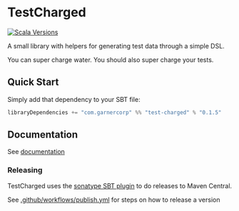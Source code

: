 # TestCharged
[![Scala Versions](https://img.shields.io/badge/scala-2.12%20%7C%202.13%20%7C%203.6-blue.svg?style=flat-square)](https://github.com/GarnerCorp/test-charged/blob/73a618b69fbed9f6bb5b1bb75874d3d44efe171c/build.sbt#L11)

A small library with helpers for generating test data through a simple DSL.

You can super charge water.  You should also super charge your tests.

## Quick Start

Simply add that dependency to your SBT file:

```scala 
libraryDependencies += "com.garnercorp" %% "test-charged" % "0.1.5"
```

## Documentation
See [documentation](docs/README.md)

### Releasing
TestCharged uses the [sonatype SBT plugin](https://github.com/xerial/sbt-sonatype) to do releases to Maven Central.

See [.github/workflows/publish.yml](.github/workflows/publish.yml) for steps on how to release a version
